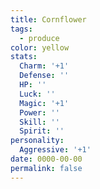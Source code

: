 ```yaml
---
title: Cornflower
tags:
  - produce
color: yellow
stats:
  Charm: '+1'
  Defense: ''
  HP: ''
  Luck: ''
  Magic: '+1'
  Power: ''
  Skill: ''
  Spirit: ''
personality:
  Aggressive: '+1'
date: 0000-00-00
permalink: false
---
```


